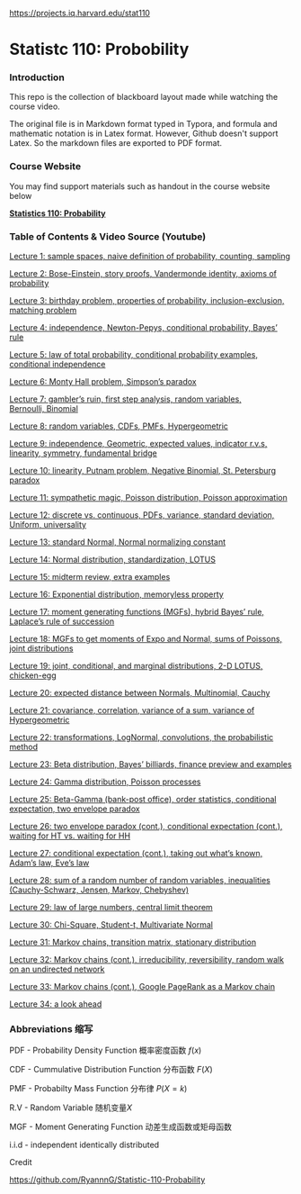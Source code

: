 https://projects.iq.harvard.edu/stat110

# Statistc 110: Probobility

### Introduction

This repo is the collection of blackboard layout made while watching the course video.

The original file is in Markdown format typed in Typora, and formula and mathematic notation is in Latex format. However, Github doesn't support Latex. So the markdown files are exported to PDF format.

### Course Website

You may find support materials such as handout in the course website below

**[Statistics 110: Probability](http://projects.iq.harvard.edu/stat110)**

### Table of Contents & Video Source (Youtube)

[Lecture 1: sample spaces, naive definition of probability, counting, sampling](https://www.youtube.com/watch?v=KbB0FjPg0mw&list=EC2SOU6wwxB0uwwH80KTQ6ht66KWxbzTIo) 

[Lecture 2: Bose-Einstein, story proofs, Vandermonde identity, axioms of probability](https://www.youtube.com/watch?v=FJd_1H3rZGg&list=EC2SOU6wwxB0uwwH80KTQ6ht66KWxbzTIo)

[Lecture 3: birthday problem, properties of probability, inclusion-exclusion, matching problem](https://www.youtube.com/watch?v=LZ5Wergp_PA&list=EC2SOU6wwxB0uwwH80KTQ6ht66KWxbzTIo&index=3)

[Lecture 4: independence, Newton-Pepys, conditional probability, Bayes’ rule](https://www.youtube.com/watch?v=P7NE4WF8j-Q&list=EC2SOU6wwxB0uwwH80KTQ6ht66KWxbzTIo)

[Lecture 5: law of total probability, conditional probability examples, conditional independence](https://www.youtube.com/watch?v=JzDvVgNDxo8&list=EC2SOU6wwxB0uwwH80KTQ6ht66KWxbzTIo)

[Lecture 6: Monty Hall problem, Simpson’s paradox](https://www.youtube.com/watch?v=fDcjhAKuhqQ&list=EC2SOU6wwxB0uwwH80KTQ6ht66KWxbzTIo)

[Lecture 7: gambler’s ruin, first step analysis, random variables, Bernoulli, Binomial](https://www.youtube.com/watch?v=PNrqCdslGi4&list=EC2SOU6wwxB0uwwH80KTQ6ht66KWxbzTIo)

[Lecture 8: random variables, CDFs, PMFs, Hypergeometric](https://www.youtube.com/watch?v=k2BB0p8byGA&list=EC2SOU6wwxB0uwwH80KTQ6ht66KWxbzTIo)

[Lecture 9: independence, Geometric, expected values, indicator r.v.s, linearity, symmetry, fundamental bridge](https://www.youtube.com/watch?v=LX2q356N2rU&list=EC2SOU6wwxB0uwwH80KTQ6ht66KWxbzTIo)

[Lecture 10: linearity, Putnam problem, Negative Binomial, St. Petersburg paradox](https://www.youtube.com/watch?v=P1fSFvhPf7Q&list=EC2SOU6wwxB0uwwH80KTQ6ht66KWxbzTIo)

[Lecture 11: sympathetic magic, Poisson distribution, Poisson approximation](https://www.youtube.com/watch?v=TD1N4hxqMzY&list=EC2SOU6wwxB0uwwH80KTQ6ht66KWxbzTIo)

[Lecture 12: discrete vs. continuous, PDFs, variance, standard deviation, Uniform, universality](https://www.youtube.com/watch?v=Tci---bVs60&list=EC2SOU6wwxB0uwwH80KTQ6ht66KWxbzTIo)

[Lecture 13: standard Normal, Normal normalizing constant](https://www.youtube.com/watch?v=72QjzHnYvL0&list=EC2SOU6wwxB0uwwH80KTQ6ht66KWxbzTIo)

[Lecture 14: Normal distribution, standardization, LOTUS](https://www.youtube.com/watch?v=9vp1Ll2NpRw&list=EC2SOU6wwxB0uwwH80KTQ6ht66KWxbzTIo)

[Lecture 15: midterm review, extra examples](https://www.youtube.com/watch?v=yFRZf81sB5k&list=EC2SOU6wwxB0uwwH80KTQ6ht66KWxbzTIo)

[Lecture 16: Exponential distribution, memoryless property](https://www.youtube.com/watch?v=bM6nFDjvEns&list=EC2SOU6wwxB0uwwH80KTQ6ht66KWxbzTIo) 

[Lecture 17: moment generating functions (MGFs), hybrid Bayes’ rule, Laplace’s rule of succession](https://www.youtube.com/watch?v=N8O6zd6vTZ8&list=EC2SOU6wwxB0uwwH80KTQ6ht66KWxbzTIo)

[Lecture 18: MGFs to get moments of Expo and Normal, sums of Poissons, joint distributions](https://www.youtube.com/watch?v=tVDdx6xUOcs&list=EC2SOU6wwxB0uwwH80KTQ6ht66KWxbzTIo)

[Lecture 19: joint, conditional, and marginal distributions, 2-D LOTUS, chicken-egg](https://www.youtube.com/watch?v=J70dP_AECzQ&list=EC2SOU6wwxB0uwwH80KTQ6ht66KWxbzTIo)

[Lecture 20: expected distance between Normals, Multinomial, Cauchy](https://www.youtube.com/watch?v=xiVWNkQUqKk&list=EC2SOU6wwxB0uwwH80KTQ6ht66KWxbzTIo)

[Lecture 21: covariance, correlation, variance of a sum, variance of Hypergeometric](https://www.youtube.com/watch?v=IujCYxtpszU&list=EC2SOU6wwxB0uwwH80KTQ6ht66KWxbzTIo)

[Lecture 22: transformations, LogNormal, convolutions, the probabilistic method](https://www.youtube.com/watch?v=yXwPUAIvFyg&list=EC2SOU6wwxB0uwwH80KTQ6ht66KWxbzTIo)

[Lecture 23: Beta distribution, Bayes’ billiards, finance preview and examples](https://www.youtube.com/watch?v=UZjlBQbV1KU&list=EC2SOU6wwxB0uwwH80KTQ6ht66KWxbzTIo)

[Lecture 24: Gamma distribution, Poisson processes](https://www.youtube.com/watch?v=Qjeswpm0cWY&list=EC2SOU6wwxB0uwwH80KTQ6ht66KWxbzTIo)

[Lecture 25: Beta-Gamma (bank-post office), order statistics, conditional expectation, two envelope paradox](https://www.youtube.com/watch?v=2LR5JYbhyjg&list=EC2SOU6wwxB0uwwH80KTQ6ht66KWxbzTIo)

[Lecture 26: two envelope paradox (cont.), conditional expectation (cont.), waiting for HT vs. waiting for HH](https://www.youtube.com/watch?v=PgawcWisb0I&list=EC2SOU6wwxB0uwwH80KTQ6ht66KWxbzTIo)

[Lecture 27: conditional expectation (cont.), taking out what’s known, Adam’s law, Eve’s law](https://www.youtube.com/watch?v=gjBvCiRt8QA&list=EC2SOU6wwxB0uwwH80KTQ6ht66KWxbzTIo) 

[Lecture 28: sum of a random number of random variables, inequalities (Cauchy-Schwarz, Jensen, Markov, Chebyshev)](https://www.youtube.com/watch?v=UtXK_EQ3Pow&list=EC2SOU6wwxB0uwwH80KTQ6ht66KWxbzTIo)

[Lecture 29: law of large numbers, central limit theorem](https://www.youtube.com/watch?v=OprNqnHsVIA&list=EC2SOU6wwxB0uwwH80KTQ6ht66KWxbzTIo)

[Lecture 30: Chi-Square, Student-t, Multivariate Normal](https://www.youtube.com/watch?v=MF-XSJOsGqw&list=EC2SOU6wwxB0uwwH80KTQ6ht66KWxbzTIo)

[Lecture 31: Markov chains, transition matrix, stationary distribution](https://www.youtube.com/watch?v=8AJPs3gvNlY&list=EC2SOU6wwxB0uwwH80KTQ6ht66KWxbzTIo)

[Lecture 32: Markov chains (cont.), irreducibility, reversibility, random walk on an undirected network](https://www.youtube.com/watch?v=aBGOyZv2pZE&list=EC2SOU6wwxB0uwwH80KTQ6ht66KWxbzTIo)

[Lecture 33: Markov chains (cont.), Google PageRank as a Markov chain](https://www.youtube.com/watch?v=Q-pCzTpwPBU&list=EC2SOU6wwxB0uwwH80KTQ6ht66KWxbzTIo)

[Lecture 34: a look ahead](https://www.youtube.com/watch?v=ChS3K2O-h7o&list=EC2SOU6wwxB0uwwH80KTQ6ht66KWxbzTIo) 

### Abbreviations  缩写

PDF - Probability Density Function 概率密度函数 $f(x)$

CDF -  Cummulative Distribution Function 分布函数 $F(X)$

PMF - Probabilty Mass Function 分布律 $P(X=k)$

R.V -  Random Variable 随机变量$X$  

MGF - Moment Generating Function 动差生成函数或矩母函数

i.i.d - independent identically distributed

Credit

https://github.com/RyannnG/Statistic-110-Probability